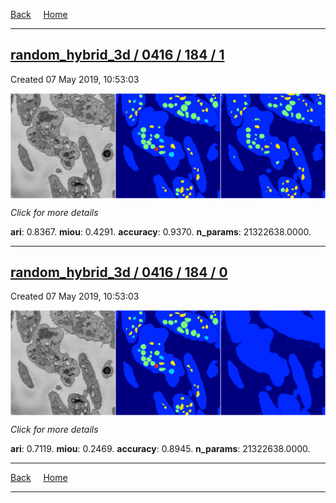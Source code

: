 
[Back](..)&nbsp;&nbsp;&nbsp;&nbsp;&nbsp;[Home](https://leapmanlab.github.io/snapshots)

---

<div class="summary"><a href="1"><h2>random_hybrid_3d / 0416 / 184 / 1</h2></a><p>Created 07 May 2019, 10:53:03
</p><a href="1"><img src="1/media/summary.png" align="center"></a><p>
<i>Click for more details</i>
</p></div>

**ari**: 0.8367. **miou**: 0.4291. **accuracy**: 0.9370. **n_params**: 21322638.0000. 

---

<div class="summary"><a href="0"><h2>random_hybrid_3d / 0416 / 184 / 0</h2></a><p>Created 07 May 2019, 10:53:03
</p><a href="0"><img src="0/media/summary.png" align="center"></a><p>
<i>Click for more details</i>
</p></div>

**ari**: 0.7119. **miou**: 0.2469. **accuracy**: 0.8945. **n_params**: 21322638.0000. 

---

[Back](..)&nbsp;&nbsp;&nbsp;&nbsp;&nbsp;[Home](https://leapmanlab.github.io/snapshots)

---